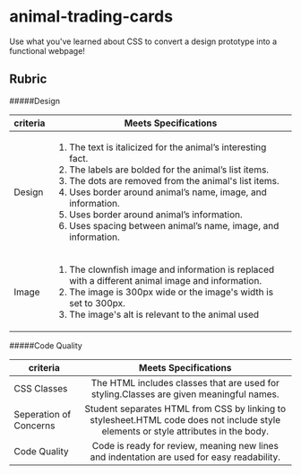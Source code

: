 # animal-trading-cards
Use what you've learned about CSS to convert a design prototype into a functional webpage!

Rubric
-------
#####Design

| criteria | Meets Specifications |
| -------- | :-----------: |
| Design   | <ol align="left"><li>The text is italicized for the animal’s interesting fact.</li><li>The labels are bolded for the animal’s list items.</li><li>The dots are removed from the animal's list items.</li><li>Uses border around animal’s name, image, and information.</li><li>Uses border around animal’s information.</li><li>Uses spacing between animal’s name, image, and information.</li></ol> |
| Image | <ol align="left"><li>The clownfish image and information is replaced with a different animal image and information.</li><li>The image is 300px wide or the image's width is set to 300px.</li><li>The image's alt is relevant to the animal used</li></ol> |

#####Code Quality

| criteria | Meets Specifications |
| -------- | :------------------: |
| CSS Classes | The HTML includes classes that are used for styling.Classes are given meaningful names. |
| Seperation of Concerns | Student separates HTML from CSS by linking to stylesheet.HTML code does not include style elements or style attributes in the body. |
| Code Quality | Code is ready for review, meaning new lines and indentation are used for easy readability. |
